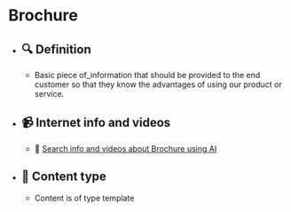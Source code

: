 # Brochure
- ## 🔍 Definition
  - Basic piece of_information that should be provided to the end customer so that they know the advantages of using our product or service.
- ## 📹 Internet info and videos
  - 🤖 [Search info and videos about Brochure using AI](https://www.perplexity.ai/search?q=videos+about+Brochure:+Basic+piece+of_information+that+should+be+provided+to+the+end+customer+so+that+they+know+the+advantages+of+using+our+product+or+service.
)
- ## 📰 Content type 
  - Content is of type template
